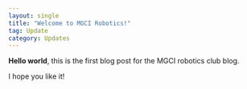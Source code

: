 ```yaml
---
layout: single
title: "Welcome to MGCI Robotics!"
tag: Update
category: Updates
---
```

**Hello world**, this is the first blog post for the MGCI robotics club blog.

I hope you like it!
